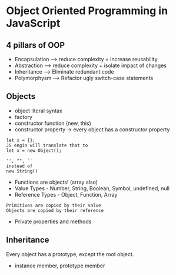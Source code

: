 # Object Oriented Programming in JavaScript
## 4 pillars of OOP
* Encapsulation --> reduce complexity + increase reusability
* Abstraction --> reduce complexity + isolate impact of changes
* Inheritance --> Eliminate redundant code
* Polymorphysm --> Refactor ugly switch-case statements

## Objects
* object literal syntax
* factory
* constructor function (new, this)
* constructor property -> every object has a constructor property
```
let x = {};
JS engin will translate that to
let x = new Object();
```
```
'', "", ``
instead of
new String()
```
* Functions are objects! (array also)
* Value Types - Number, String, Boolean, Symbol, undefined, null
* Reference Types - Object, Function, Array
```
Primitives are copied by their value
Objects are copied by their reference
```
* Private properties and methods

## Inheritance
Every object has a prototype, except the root object.
* instance member, prototype member